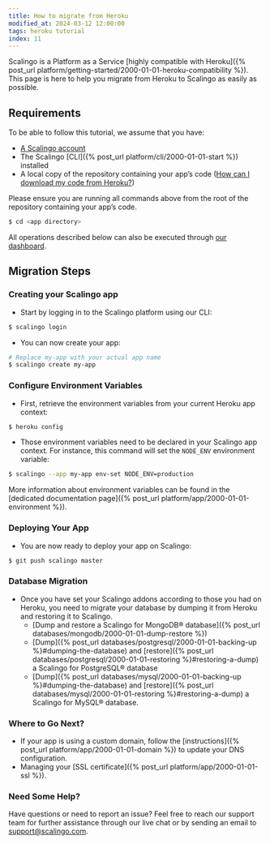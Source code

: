 ```yaml
---
title: How to migrate from Heroku
modified_at: 2024-03-12 12:00:00
tags: heroku tutorial
index: 11
---
```


Scalingo is a Platform as a Service [highly compatible with Heroku]({% post_url platform/getting-started/2000-01-01-heroku-compatibility %}). This page is here to help you migrate from Heroku to Scalingo as easily as possible.

## Requirements

To be able to follow this tutorial, we assume that you have:

- [A Scalingo account](https://auth.scalingo.com/users/sign_up)
- The Scalingo [CLI]({% post_url platform/cli/2000-01-01-start %}) installed
- A local copy of the repository containing your app’s code ([How can I download my code from Heroku?](https://help.heroku.com/FZDDCBLB/how-can-i-download-my-code-from-heroku))

Please ensure you are running all commands above from the root of the repository containing your app’s code. 

```bash
$ cd <app directory>
```

All operations described below can also be executed through [our dashboard](https://dashboard.scalingo.com).

## Migration Steps

### Creating your Scalingo app

- Start by logging in to the Scalingo platform using our CLI:

```bash
$ scalingo login
```

- You can now create your app:

```bash
# Replace my-app with your actual app name
$ scalingo create my-app
```

### Configure Environment Variables

- First, retrieve the environment variables from your current Heroku app context:

```bash
$ heroku config
```

- Those environment variables need to be declared in your Scalingo app context. For instance, this command will set the `NODE_ENV` environment variable:  

```bash
$ scalingo --app my-app env-set NODE_ENV=production
```

More information about environment variables can be found in the [dedicated documentation page]({% post_url platform/app/2000-01-01-environment %}).

### Deploying Your App

- You are now ready to deploy your app on Scalingo:

```bash
$ git push scalingo master
```

### Database Migration

- Once you have set your Scalingo addons according to those you had on Heroku, you need to migrate your database by dumping it from Heroku and restoring it to Scalingo. 
  * [Dump and restore a Scalingo for MongoDB® database]({% post_url databases/mongodb/2000-01-01-dump-restore %})
  * [Dump]({% post_url databases/postgresql/2000-01-01-backing-up %}#dumping-the-database)
    and [restore]({% post_url databases/postgresql/2000-01-01-restoring %}#restoring-a-dump)
    a Scalingo for PostgreSQL® database
  * [Dump]({% post_url databases/mysql/2000-01-01-backing-up %}#dumping-the-database)
    and [restore]({% post_url databases/mysql/2000-01-01-restoring %}#restoring-a-dump)
    a Scalingo for MySQL® database.

### Where to Go Next?

- If your app is using a custom domain, follow the [instructions]({% post_url platform/app/2000-01-01-domain %}) to update your DNS configuration.
- Managing your [SSL certificate]({% post_url platform/app/2000-01-01-ssl %}).  

### Need Some Help? 

Have questions or need to report an issue? Feel free to reach our support team for further assistance through our live chat or by sending an email to [support@scalingo.com](mailto:support@scalingo.com).

